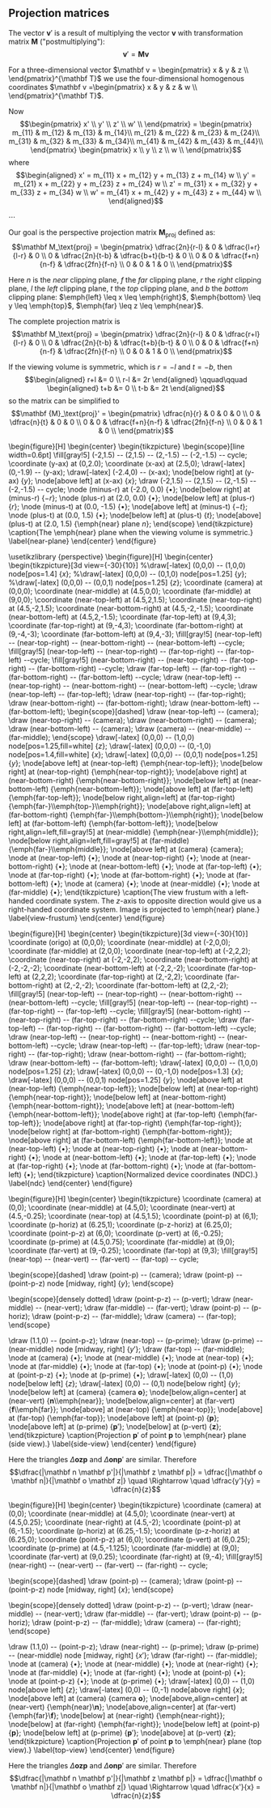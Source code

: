 ## Projection matrices

The vector $\mathbf v'$ is a result of multiplying the vector $\mathbf v$  with transformation matrix $\mathbf M$ ("postmultiplying"):
$$\mathbf v' = \mathbf M \mathbf v$$

For a three-dimensional vector 
$\mathbf v = \begin{pmatrix}
x & y & z \\
\end{pmatrix}^{\mathbf T}$
we use the four-dimensional homogenous coordinates
$\mathbf v =\begin{pmatrix}
x & y & z & w \\
\end{pmatrix}^{\mathbf T}$.

Now
$$\begin{pmatrix}
x' \\
y' \\
z' \\ 
w' \\
\end{pmatrix}
= \begin{pmatrix}
m_{11} & m_{12} & m_{13} & m_{14}\\
m_{21} & m_{22} & m_{23} & m_{24}\\
m_{31} & m_{32} & m_{33} & m_{34}\\
m_{41} & m_{42} & m_{43} & m_{44}\\
\end{pmatrix}
\begin{pmatrix}
x \\
y \\
z \\
w \\
\end{pmatrix}$$
where
$$\begin{aligned}
x' = m_{11} x + m_{12} y + m_{13} z + m_{14} w \\
y' = m_{21} x + m_{22} y + m_{23} z + m_{24} w \\
z' = m_{31} x + m_{32} y + m_{33} z + m_{34} w \\
w' = m_{41} x + m_{42} y + m_{43} z + m_{44} w \\
\end{aligned}$$

$\cdots$

Our goal is the perspective projection matrix $\mathbf M_\text{proj}$ defined as:
$$\mathbf M_\text{proj} = \begin{pmatrix}
\dfrac{2n}{r-l} & 0 & \dfrac{l+r}{l-r}  & 0 \\
0 & \dfrac{2n}{t-b}  & \dfrac{b+t}{b-t}  & 0 \\
0 & 0 & \dfrac{f+n}{n-f} & \dfrac{2fn}{f-n}  \\
0 & 0 & 1 & 0 \\
\end{pmatrix}$$

Here $n$ is the *near* clipping plane, $f$ the *far* clipping plane, $r$ the *right* clipping plane, $l$ the *left* clipping plane, $t$ the  *top* clipping plane, and $b$ the *bottom* clipping plane:
$\emph{left} \leq x \leq \emph{right}$,
$\emph{bottom} \leq y \leq \emph{top}$,
$\emph{far} \leq z \leq \emph{near}$.

The complete projection matrix is
$$\mathbf M_\text{proj} = \begin{pmatrix}
\dfrac{2n}{r-l} & 0 & \dfrac{r+l}{l-r} & 0 \\
0 & \dfrac{2n}{t-b} & \dfrac{t+b}{b-t} & 0 \\
0 & 0 & \dfrac{f+n}{n-f} & \dfrac{2fn}{f-n} \\
0 & 0 & 1 & 0 \\
\end{pmatrix}$$


If the viewing volume is symmetric, which is $r = -l$ and $t= -b$, then
$$\begin{aligned}
r+l &= 0 \\
r-l &= 2r
\end{aligned}
\qquad\qquad
\begin{aligned}
t+b &= 0 \\
t-b &= 2t
\end{aligned}$$
so the matrix can be simplified to
$$\mathbf {M}_\text{proj}' = \begin{pmatrix}
\dfrac{n}{r} & 0 & 0 & 0 \\
0 & \dfrac{n}{t} & 0 & 0 \\
0 & 0 & \dfrac{f+n}{n-f} & \dfrac{2fn}{f-n} \\
0 & 0 & 1 & 0 \\
\end{pmatrix}$$

\begin{figure}[H]
\begin{center}
\begin{tikzpicture} 
\begin{scope}[line width=0.6pt]
\fill[gray!5] (-2,1.5) -- (2,1.5) -- (2,-1.5) -- (-2,-1.5) -- cycle;
\coordinate (y-ax) at (0,2.0);
\coordinate (x-ax) at (2.5,0);
\draw[-latex] (0,-1.9) -- (y-ax);
\draw[-latex] (-2.4,0) -- (x-ax);
\node[below right] at (y-ax) {$y$};
\node[above left] at (x-ax) {$x$};
\draw (-2,1.5) -- (2,1.5) -- (2,-1.5) -- (-2,-1.5) -- cycle;
\node (minus-r) at (-2.0, 0.0) {$\bullet$};
\node[below right] at (minus-r) {$-r$};
\node (plus-r) at (2.0, 0.0) {$\bullet$};
\node[below left] at (plus-r) {$r$};
\node (minus-t) at  (0.0, -1.5) {$\bullet$};
\node[above left] at (minus-t) {$-t$};
\node (plus-t) at (0.0, 1.5) {$\bullet$};
\node[below left] at (plus-t) {$t$};
\node[above] (plus-t) at (2.0, 1.5) {\emph{near} plane $n$};
\end{scope} \end{tikzpicture}
\caption{The \emph{near} plane when the viewing volume is symmetric.}
\label{near-plane}
\end{center}
\end{figure}

\usetikzlibrary {perspective}
\begin{figure}[H]
\begin{center}
\begin{tikzpicture}[3d view={-30}{10}]
%\draw[-latex] (0,0,0) -- (1,0,0) node[pos=1.4] {$x$};
%\draw[-latex] (0,0,0) -- (0,1,0) node[pos=1.25] {$y$};
%\draw[-latex] (0,0,0) -- (0,0,1) node[pos=1.25] {$z$};
\coordinate (camera) at (0,0,0);
\coordinate (near-middle) at (4.5,0,0);
\coordinate (far-middle) at (9,0,0);
\coordinate (near-top-left) at (4.5,2,1.5);
\coordinate (near-top-right) at (4.5,-2,1.5);
\coordinate (near-bottom-right) at (4.5,-2,-1.5);
\coordinate (near-bottom-left) at (4.5,2,-1.5);
\coordinate (far-top-left) at (9,4,3);
\coordinate (far-top-right) at (9,-4,3);
\coordinate (far-bottom-right) at (9,-4,-3);
\coordinate (far-bottom-left) at (9,4,-3);
\fill[gray!5]  (near-top-left) -- (near-top-right) -- (near-bottom-right) -- (near-bottom-left) --cycle;
\fill[gray!5]  (near-top-left) -- (near-top-right) -- (far-top-right) -- (far-top-left) --cycle;
\fill[gray!5]  (near-bottom-right) -- (near-top-right) -- (far-top-right) -- (far-bottom-right) --cycle;
\draw (far-top-left) -- (far-top-right) -- (far-bottom-right) -- (far-bottom-left) --cycle;
\draw (near-top-left) -- (near-top-right) -- (near-bottom-right) -- (near-bottom-left) --cycle;
\draw (near-top-left) -- (far-top-left);
\draw (near-top-right) -- (far-top-right);
\draw (near-bottom-right) -- (far-bottom-right);
\draw (near-bottom-left) -- (far-bottom-left);
\begin{scope}[dashed]
\draw (near-top-left) -- (camera);
\draw (near-top-right) -- (camera);
\draw (near-bottom-right) -- (camera);
\draw (near-bottom-left) -- (camera);
\draw (camera) -- (near-middle) -- (far-middle);
\end{scope} 
\draw[-latex] (0,0,0) -- (1,0,0) node[pos=1.25,fill=white] {$z$};
\draw[-latex] (0,0,0) -- (0,-1,0) node[pos=1.4,fill=white] {$x$};
\draw[-latex] (0,0,0) -- (0,0,1) node[pos=1.25] {$y$};
\node[above left]  at (near-top-left)     {\emph{near-top-left}};
\node[below right] at (near-top-right)    {\emph{near-top-right}};
\node[above right] at (near-bottom-right) {\emph{near-bottom-right}};
\node[below left]  at (near-bottom-left)  {\emph{near-bottom-left}};
\node[above left]  at (far-top-left)      {\emph{far-top-left}};
\node[below right,align=left] at (far-top-right)     {\emph{far-}\\\emph{top-}\\\emph{right}};
\node[above right,align=left] at (far-bottom-right)  {\emph{far-}\\\emph{bottom-}\\\emph{right}};
\node[below left]  at (far-bottom-left)   {\emph{far-bottom-left}};
\node[below right,align=left,fill=gray!5] at (near-middle) {\emph{near-}\\\emph{middle}};
\node[below right,align=left,fill=gray!5] at (far-middle)  {\emph{far-}\\\emph{middle}};
\node[above left] at (camera)  {camera};
\node at (near-top-left)     {$\bullet$};
\node at (near-top-right)    {$\bullet$};
\node at (near-bottom-right) {$\bullet$};
\node at (near-bottom-left)  {$\bullet$};
\node at (far-top-left)      {$\bullet$};
\node at (far-top-right)     {$\bullet$};
\node at (far-bottom-right)  {$\bullet$};
\node at (far-bottom-left)   {$\bullet$};
\node at (camera) {$\bullet$};
\node at (near-middle) {$\bullet$};
\node at (far-middle)  {$\bullet$};
\end{tikzpicture}
\caption{The view frustum with a left-handed coordinate system. The $z$-axis to opposite direction would give us a right-handed coordinate system. Image is projected to \emph{near} plane.}
\label{view-frustum}
\end{center}
\end{figure}

\begin{figure}[H]
\begin{center}
\begin{tikzpicture}[3d view={-30}{10}]
\coordinate (origo) at (0,0,0);
\coordinate (near-middle) at (-2,0,0);
\coordinate (far-middle) at (2,0,0);
\coordinate (near-top-left) at (-2,2,2);
\coordinate (near-top-right) at (-2,-2,2);
\coordinate (near-bottom-right) at (-2,-2,-2);
\coordinate (near-bottom-left) at (-2,2,-2);
\coordinate (far-top-left) at (2,2,2);
\coordinate (far-top-right) at (2,-2,2);
\coordinate (far-bottom-right) at (2,-2,-2);
\coordinate (far-bottom-left) at (2,2,-2);
\fill[gray!5]  (near-top-left) -- (near-top-right) -- (near-bottom-right) -- (near-bottom-left) --cycle;
\fill[gray!5]  (near-top-left) -- (near-top-right) -- (far-top-right) -- (far-top-left) --cycle;
\fill[gray!5]  (near-bottom-right) -- (near-top-right) -- (far-top-right) -- (far-bottom-right) --cycle;
\draw (far-top-left) -- (far-top-right) -- (far-bottom-right) -- (far-bottom-left) --cycle;
\draw (near-top-left) -- (near-top-right) -- (near-bottom-right) -- (near-bottom-left) --cycle;
\draw (near-top-left) -- (far-top-left);
\draw (near-top-right) -- (far-top-right);
\draw (near-bottom-right) -- (far-bottom-right);
\draw (near-bottom-left) -- (far-bottom-left);
\draw[-latex] (0,0,0) -- (1,0,0) node[pos=1.25] {$z$};
\draw[-latex] (0,0,0) -- (0,-1,0) node[pos=1.3] {$x$};
\draw[-latex] (0,0,0) -- (0,0,1) node[pos=1.25] {$y$};
\node[above left]  at (near-top-left)            {\emph{near-top-left}};
\node[below left] at (near-top-right) {\emph{near-top-right}};
\node[below left] at (near-bottom-right)         {\emph{near-bottom-right}};
\node[above left]  at (near-bottom-left)         {\emph{near-bottom-left}};
\node[above right]  at (far-top-left)            {\emph{far-top-left}};
\node[above right] at (far-top-right)            {\emph{far-top-right}};
\node[below right] at (far-bottom-right)         {\emph{far-bottom-right}};
\node[above right]  at (far-bottom-left)         {\emph{far-bottom-left}};
\node at (near-top-left)     {$\bullet$};
\node at (near-top-right)    {$\bullet$};
\node at (near-bottom-right) {$\bullet$};
\node at (near-bottom-left)  {$\bullet$};
\node at (far-top-left)      {$\bullet$};
\node at (far-top-right)     {$\bullet$};
\node at (far-bottom-right)  {$\bullet$};
\node at (far-bottom-left)   {$\bullet$};
\end{tikzpicture}
\caption{Normalized device coordinates (NDC).}
\label{ndc}
\end{center}
\end{figure}

\begin{figure}[H]
\begin{center}
\begin{tikzpicture}
\coordinate (camera) at (0,0);
\coordinate (near-middle) at (4.5,0);
\coordinate (near-vert) at (4.5,-0.25);
\coordinate (near-top) at (4.5,1.5);
\coordinate (point-p) at (6,1);
\coordinate (p-horiz) at (6.25,1);
\coordinate (p-z-horiz) at (6.25,0);
\coordinate (point-p-z) at (6,0);
\coordinate (p-vert) at (6,-0.25);
\coordinate (p-prime) at (4.5,0.75);
\coordinate (far-middle) at (9,0);
\coordinate (far-vert) at (9,-0.25);
\coordinate (far-top) at (9,3);
\fill[gray!5] (near-top) -- (near-vert) -- (far-vert) -- (far-top) -- cycle;

\begin{scope}[dashed]
\draw (point-p) -- (camera);
\draw (point-p) -- (point-p-z) node [midway, right] {$y$};
\end{scope} 

\begin{scope}[densely dotted]
\draw (point-p-z) -- (p-vert);
\draw (near-middle) -- (near-vert);
\draw (far-middle) -- (far-vert);
\draw (point-p) -- (p-horiz);
\draw (point-p-z) -- (far-middle);
\draw (camera) -- (far-top);
\end{scope} 

\draw (1.1,0) -- (point-p-z); 
\draw (near-top) -- (p-prime);
\draw (p-prime) -- (near-middle) node [midway, right] {$y'$};
\draw (far-top) -- (far-middle); 
\node at (camera) {$\bullet$};
\node at (near-middle) {$\bullet$};
\node at (near-top)  {$\bullet$};
\node at (far-middle)  {$\bullet$};
\node at (far-top)  {$\bullet$};
\node at (point-p)  {$\bullet$};
\node at (point-p-z)  {$\bullet$};
\node at (p-prime)  {$\bullet$};
\draw[-latex] (0,0) -- (1,0) node[below left] {$z$};
\draw[-latex] (0,0) -- (0,1) node[below right] {$y$};
\node[below left] at (camera)  {camera $\mathbf o$};
\node[below,align=center] at (near-vert) {$\mathbf n$\\\emph{near}};
\node[below,align=center] at (far-vert)  {$\mathbf f$\\\emph{far}};
\node[above] at (near-top)  {\emph{near-top}};
\node[above] at (far-top)  {\emph{far-top}};
\node[above left] at (point-p)  {$\mathbf p$};
\node[above left] at (p-prime)  {$\mathbf p'$};
\node[below] at (p-vert)  {$\mathbf z$};
\end{tikzpicture}
\caption{Projection  $\mathbf p'$ of point $\mathbf p$ to \emph{near} plane (side view).}
\label{side-view}
\end{center}
\end{figure}

Here the triangles $\Delta \mathbf o \mathbf z \mathbf p$ and $\Delta \mathbf o \mathbf n \mathbf p'$ are similar.
Therefore $$\dfrac{|\mathbf n \mathbf p'|}{|\mathbf z \mathbf p|} = \dfrac{|\mathbf o \mathbf n|}{|\mathbf o \mathbf z|} \quad \Rightarrow \quad  \dfrac{y'}{y} = \dfrac{n}{z}$$

\begin{figure}[H]
\begin{center}
\begin{tikzpicture}
\coordinate (camera) at (0,0);
\coordinate (near-middle) at (4.5,0);
\coordinate (near-vert) at (4.5,0.25);
\coordinate (near-right) at (4.5,-2);
\coordinate (point-p) at (6,-1.5);
\coordinate (p-horiz) at (6.25,-1.5);
\coordinate (p-z-horiz) at (6.25,0);
\coordinate (point-p-z) at (6,0);
\coordinate (p-vert) at (6,0.25);
\coordinate (p-prime) at (4.5,-1.125);
\coordinate (far-middle) at (9,0);
\coordinate (far-vert) at (9,0.25);
\coordinate (far-right) at (9,-4);
\fill[gray!5] (near-right) -- (near-vert) -- (far-vert) -- (far-right) -- cycle;

\begin{scope}[dashed]
\draw (point-p) -- (camera);
\draw (point-p) -- (point-p-z) node [midway, right] {$x$};
\end{scope} 

\begin{scope}[densely dotted]
\draw (point-p-z) -- (p-vert);
\draw (near-middle) -- (near-vert);
\draw (far-middle) -- (far-vert);
\draw (point-p) -- (p-horiz);
\draw (point-p-z) -- (far-middle);
\draw (camera) -- (far-right);
\end{scope} 

\draw (1.1,0) -- (point-p-z); 
\draw (near-right) -- (p-prime);
\draw (p-prime) -- (near-middle) node [midway, right] {$x'$};
\draw (far-right) -- (far-middle); 
\node at (camera) {$\bullet$};
\node at (near-middle) {$\bullet$};
\node at (near-right)  {$\bullet$};
\node at (far-middle)  {$\bullet$};
\node at (far-right)  {$\bullet$};
\node at (point-p)  {$\bullet$};
\node at (point-p-z)  {$\bullet$};
\node at (p-prime)  {$\bullet$};
\draw[-latex] (0,0) -- (1,0) node[above left] {$z$};
\draw[-latex] (0,0) -- (0,-1) node[above right] {$x$};
\node[above left] at (camera)  {camera $\mathbf o$};
\node[above,align=center] at (near-vert) {\emph{near}\\$\mathbf n$};
\node[above,align=center] at (far-vert)  {\emph{far}\\$\mathbf f$};
\node[below] at (near-right)  {\emph{near-right}};
\node[below] at (far-right)  {\emph{far-right}};
\node[below left] at (point-p)  {$\mathbf p$};
\node[below left] at (p-prime)  {$\mathbf p'$};
\node[above] at (p-vert)  {$\mathbf z$};
\end{tikzpicture}
\caption{Projection $\mathbf p'$ of point $\mathbf p$ to \emph{near} plane (top view).}
\label{top-view}
\end{center}
\end{figure}

Here the triangles $\Delta \mathbf o \mathbf z \mathbf p$ and $\Delta \mathbf o \mathbf n \mathbf p'$ are similar.
Therefore $$\dfrac{|\mathbf n \mathbf p'|}{|\mathbf z \mathbf p|} = \dfrac{|\mathbf o \mathbf n|}{|\mathbf o \mathbf z|} \quad \Rightarrow \quad \dfrac{x'}{x} = \dfrac{n}{z}$$

